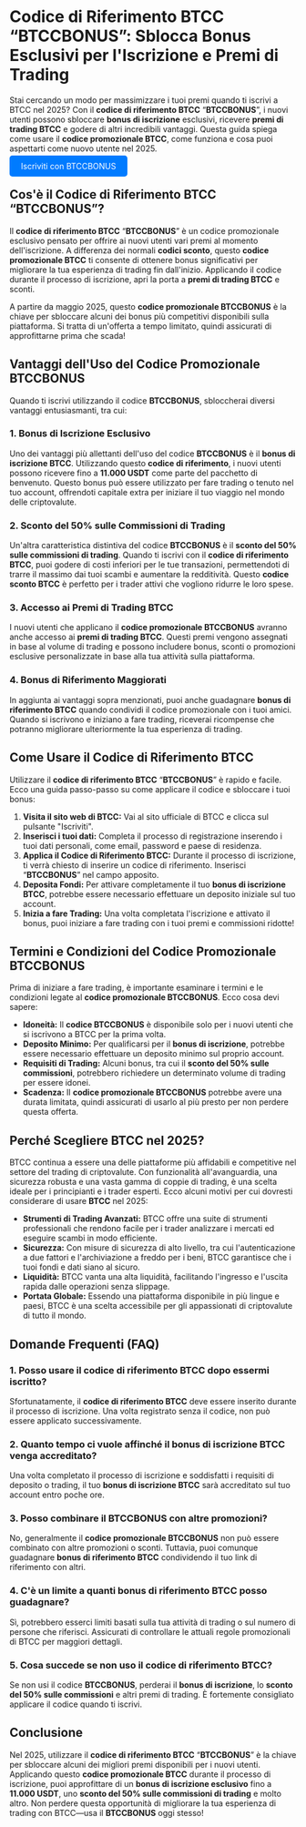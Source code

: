 <h1>Codice di Riferimento BTCC “BTCCBONUS”: Sblocca Bonus Esclusivi per l'Iscrizione e Premi di Trading</h1>
</header>

<section>
    <p>Stai cercando un modo per massimizzare i tuoi premi quando ti iscrivi a BTCC nel 2025? Con il <strong>codice di riferimento BTCC</strong> “<strong>BTCCBONUS</strong>”, i nuovi utenti possono sbloccare <strong>bonus di iscrizione</strong> esclusivi, ricevere <strong>premi di trading BTCC</strong> e godere di altri incredibili vantaggi. Questa guida spiega come usare il <strong>codice promozionale BTCC</strong>, come funziona e cosa puoi aspettarti come nuovo utente nel 2025.</p>
</section>
<p><a href="https://partner.btcc.com/us/c/BTCCBONUS/9303" target="_blank" style="color: white; background-color: #007bff; padding: 10px 20px; text-decoration: none; border-radius: 5px;">Iscriviti con BTCCBONUS</a></p>
<section>
    <h2>Cos'è il Codice di Riferimento BTCC “BTCCBONUS”?</h2>
    <p>Il <strong>codice di riferimento BTCC</strong> “<strong>BTCCBONUS</strong>” è un codice promozionale esclusivo pensato per offrire ai nuovi utenti vari premi al momento dell'iscrizione. A differenza dei normali <strong>codici sconto</strong>, questo <strong>codice promozionale BTCC</strong> ti consente di ottenere bonus significativi per migliorare la tua esperienza di trading fin dall'inizio. Applicando il codice durante il processo di iscrizione, apri la porta a <strong>premi di trading BTCC</strong> e sconti.</p>
    <p>A partire da maggio 2025, questo <strong>codice promozionale BTCCBONUS</strong> è la chiave per sbloccare alcuni dei bonus più competitivi disponibili sulla piattaforma. Si tratta di un'offerta a tempo limitato, quindi assicurati di approfittarne prima che scada!</p>
</section>

<section>
    <h2>Vantaggi dell'Uso del Codice Promozionale BTCCBONUS</h2>
    <p>Quando ti iscrivi utilizzando il codice <strong>BTCCBONUS</strong>, sbloccherai diversi vantaggi entusiasmanti, tra cui:</p>

  <h3>1. Bonus di Iscrizione Esclusivo</h3>
  <p>Uno dei vantaggi più allettanti dell'uso del codice <strong>BTCCBONUS</strong> è il <strong>bonus di iscrizione BTCC</strong>. Utilizzando questo <strong>codice di riferimento</strong>, i nuovi utenti possono ricevere fino a <strong>11.000 USDT</strong> come parte del pacchetto di benvenuto. Questo bonus può essere utilizzato per fare trading o tenuto nel tuo account, offrendoti capitale extra per iniziare il tuo viaggio nel mondo delle criptovalute.</p>

<h3>2. Sconto del 50% sulle Commissioni di Trading</h3>
  <p>Un'altra caratteristica distintiva del codice <strong>BTCCBONUS</strong> è il <strong>sconto del 50% sulle commissioni di trading</strong>. Quando ti iscrivi con il <strong>codice di riferimento BTCC</strong>, puoi godere di costi inferiori per le tue transazioni, permettendoti di trarre il massimo dai tuoi scambi e aumentare la redditività. Questo <strong>codice sconto BTCC</strong> è perfetto per i trader attivi che vogliono ridurre le loro spese.</p>

  <h3>3. Accesso ai Premi di Trading BTCC</h3>
  <p>I nuovi utenti che applicano il <strong>codice promozionale BTCCBONUS</strong> avranno anche accesso ai <strong>premi di trading BTCC</strong>. Questi premi vengono assegnati in base al volume di trading e possono includere bonus, sconti o promozioni esclusive personalizzate in base alla tua attività sulla piattaforma.</p>

  <h3>4. Bonus di Riferimento Maggiorati</h3>
    <p>In aggiunta ai vantaggi sopra menzionati, puoi anche guadagnare <strong>bonus di riferimento BTCC</strong> quando condividi il codice promozionale con i tuoi amici. Quando si iscrivono e iniziano a fare trading, riceverai ricompense che potranno migliorare ulteriormente la tua esperienza di trading.</p>
</section>

<section>
    <h2>Come Usare il Codice di Riferimento BTCC</h2>
    <p>Utilizzare il <strong>codice di riferimento BTCC</strong> “<strong>BTCCBONUS</strong>” è rapido e facile. Ecco una guida passo-passo su come applicare il codice e sbloccare i tuoi bonus:</p>
    <ol>
        <li><strong>Visita il sito web di BTCC:</strong> Vai al sito ufficiale di BTCC e clicca sul pulsante "Iscriviti".</li>
        <li><strong>Inserisci i tuoi dati:</strong> Completa il processo di registrazione inserendo i tuoi dati personali, come email, password e paese di residenza.</li>
        <li><strong>Applica il Codice di Riferimento BTCC:</strong> Durante il processo di iscrizione, ti verrà chiesto di inserire un codice di riferimento. Inserisci “<strong>BTCCBONUS</strong>” nel campo apposito.</li>
        <li><strong>Deposita Fondi:</strong> Per attivare completamente il tuo <strong>bonus di iscrizione BTCC</strong>, potrebbe essere necessario effettuare un deposito iniziale sul tuo account.</li>
        <li><strong>Inizia a fare Trading:</strong> Una volta completata l'iscrizione e attivato il bonus, puoi iniziare a fare trading con i tuoi premi e commissioni ridotte!</li>
    </ol>
</section>

<section>
    <h2>Termini e Condizioni del Codice Promozionale BTCCBONUS</h2>
    <p>Prima di iniziare a fare trading, è importante esaminare i termini e le condizioni legate al <strong>codice promozionale BTCCBONUS</strong>. Ecco cosa devi sapere:</p>
    <ul>
        <li><strong>Idoneità:</strong> Il <strong>codice BTCCBONUS</strong> è disponibile solo per i nuovi utenti che si iscrivono a BTCC per la prima volta.</li>
        <li><strong>Deposito Minimo:</strong> Per qualificarsi per il <strong>bonus di iscrizione</strong>, potrebbe essere necessario effettuare un deposito minimo sul proprio account.</li>
        <li><strong>Requisiti di Trading:</strong> Alcuni bonus, tra cui il <strong>sconto del 50% sulle commissioni</strong>, potrebbero richiedere un determinato volume di trading per essere idonei.</li>
        <li><strong>Scadenza:</strong> Il <strong>codice promozionale BTCCBONUS</strong> potrebbe avere una durata limitata, quindi assicurati di usarlo al più presto per non perdere questa offerta.</li>
    </ul>
</section>

<section>
  <h2>Perché Scegliere BTCC nel 2025?</h2>
  <p>BTCC continua a essere una delle piattaforme più affidabili e competitive nel settore del trading di criptovalute. Con funzionalità all'avanguardia, una sicurezza robusta e una vasta gamma di coppie di trading, è una scelta ideale per i principianti e i trader esperti. Ecco alcuni motivi per cui dovresti considerare di usare <strong>BTCC</strong> nel 2025:</p>
  <ul>
        <li><strong>Strumenti di Trading Avanzati:</strong> BTCC offre una suite di strumenti professionali che rendono facile per i trader analizzare i mercati ed eseguire scambi in modo efficiente.</li>
        <li><strong>Sicurezza:</strong> Con misure di sicurezza di alto livello, tra cui l'autenticazione a due fattori e l'archiviazione a freddo per i beni, BTCC garantisce che i tuoi fondi e dati siano al sicuro.</li>
        <li><strong>Liquidità:</strong> BTCC vanta una alta liquidità, facilitando l'ingresso e l'uscita rapida dalle operazioni senza slippage.</li>
        <li><strong>Portata Globale:</strong> Essendo una piattaforma disponibile in più lingue e paesi, BTCC è una scelta accessibile per gli appassionati di criptovalute di tutto il mondo.</li>
    </ul>
</section>

<section>
    <h2>Domande Frequenti (FAQ)</h2>
    <h3>1. Posso usare il codice di riferimento BTCC dopo essermi iscritto?</h3>
    <p>Sfortunatamente, il <strong>codice di riferimento BTCC</strong> deve essere inserito durante il processo di iscrizione. Una volta registrato senza il codice, non può essere applicato successivamente.</p>

  <h3>2. Quanto tempo ci vuole affinché il bonus di iscrizione BTCC venga accreditato?</h3>
    <p>Una volta completato il processo di iscrizione e soddisfatti i requisiti di deposito o trading, il tuo <strong>bonus di iscrizione BTCC</strong> sarà accreditato sul tuo account entro poche ore.</p>

  <h3>3. Posso combinare il BTCCBONUS con altre promozioni?</h3>
  <p>No, generalmente il <strong>codice promozionale BTCCBONUS</strong> non può essere combinato con altre promozioni o sconti. Tuttavia, puoi comunque guadagnare <strong>bonus di riferimento BTCC</strong> condividendo il tuo link di riferimento con altri.</p>

  <h3>4. C'è un limite a quanti <strong>bonus di riferimento BTCC</strong> posso guadagnare?</h3>
    <p>Sì, potrebbero esserci limiti basati sulla tua attività di trading o sul numero di persone che riferisci. Assicurati di controllare le attuali regole promozionali di BTCC per maggiori dettagli.</p>

  <h3>5. Cosa succede se non uso il codice di riferimento BTCC?</h3>
    <p>Se non usi il codice <strong>BTCCBONUS</strong>, perderai il <strong>bonus di iscrizione</strong>, lo <strong>sconto del 50% sulle commissioni</strong> e altri premi di trading. È fortemente consigliato applicare il codice quando ti iscrivi.</p>
</section>

<footer>
    <h2>Conclusione</h2>
    <p>Nel 2025, utilizzare il <strong>codice di riferimento BTCC</strong> “<strong>BTCCBONUS</strong>” è la chiave per sbloccare alcuni dei migliori premi disponibili per i nuovi utenti. Applicando questo <strong>codice promozionale BTCC</strong> durante il processo di iscrizione, puoi approfittare di un <strong>bonus di iscrizione esclusivo</strong> fino a <strong>11.000 USDT</strong>, uno <strong>sconto del 50% sulle commissioni di trading</strong> e molto altro. Non perdere questa opportunità di migliorare la tua esperienza di trading con BTCC—usa il <strong>BTCCBONUS</strong> oggi stesso!</p>
</footer>
</article>

</body>
</html>

